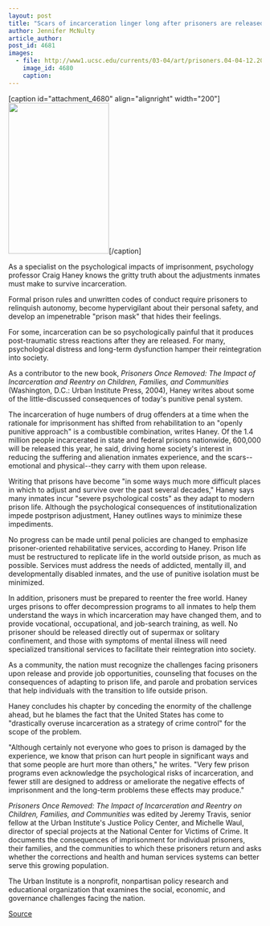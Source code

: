 ```yaml
---
layout: post
title: "Scars of incarceration linger long after prisoners are released, author writes"
author: Jennifer McNulty
article_author: 
post_id: 4681
images:
  - file: http://www1.ucsc.edu/currents/03-04/art/prisoners.04-04-12.200.jpg
    image_id: 4680
    caption: 
---
```


[caption id="attachment_4680" align="alignright" width="200"]<a href="http://dev-ucsc-news.pantheonsite.io/wp-content/uploads/2004/04/prisoners.04-04-12.200.jpg"><img class="size-full wp-image-4680" src="http://dev-ucsc-news.pantheonsite.io/wp-content/uploads/2004/04/prisoners.04-04-12.200.jpg" alt="" width="200" height="300" /></a>[/caption]
<p>
  As a specialist on the psychological impacts of imprisonment, psychology professor Craig Haney knows the gritty truth about the adjustments inmates must make to survive incarceration.<br>
</p>
<p>
  Formal prison rules and unwritten codes of conduct require prisoners to relinquish autonomy, become hypervigilant about their personal safety, and develop an impenetrable "prison mask" that hides their feelings.<br>
</p>
<p>
  For some, incarceration can be so psychologically painful that it produces post-traumatic stress reactions after they are released. For many, psychological distress and long-term dysfunction hamper their reintegration into society.<br>
</p>
<p>
  As a contributor to the new book, <i>Prisoners Once Removed: The Impact of Incarceration and Reentry on Children, Families, and Communities</i> (Washington, D.C.: Urban Institute Press, 2004), Haney writes about some of the little-discussed consequences of today's punitive penal system.<br>
</p>
<p>
  The incarceration of huge numbers of drug offenders at a time when the rationale for imprisonment has shifted from rehabilitation to an "openly punitive approach" is a combustible combination, writes Haney. Of the 1.4 million people incarcerated in state and federal prisons nationwide, 600,000 will be released this year, he said, driving home society's interest in reducing the suffering and alienation inmates experience, and the scars--emotional and physical--they carry with them upon release.<br>
</p>
<p>
  Writing that prisons have become "in some ways much more difficult places in which to adjust and survive over the past several decades," Haney says many inmates incur "severe psychological costs" as they adapt to modern prison life. Although the psychological consequences of institutionalization impede postprison adjustment, Haney outlines ways to minimize these impediments.<br>
</p>
<p>
  No progress can be made until penal policies are changed to emphasize prisoner-oriented rehabilitative services, according to Haney. Prison life must be restructured to replicate life in the world outside prison, as much as possible. Services must address the needs of addicted, mentally ill, and developmentally disabled inmates, and the use of punitive isolation must be minimized.<br>
</p>
<p>
  In addition, prisoners must be prepared to reenter the free world. Haney urges prisons to offer decompression programs to all inmates to help them understand the ways in which incarceration may have changed them, and to provide vocational, occupational, and job-search training, as well. No prisoner should be released directly out of supermax or solitary confinement, and those with symptoms of mental illness will need specialized transitional services to facilitate their reintegration into society.<br>
</p>
<p>
  As a community, the nation must recognize the challenges facing prisoners upon release and provide job opportunities, counseling that focuses on the consequences of adapting to prison life, and parole and probation services that help individuals with the transition to life outside prison.<br>
</p>
<p>
  Haney concludes his chapter by conceding the enormity of the challenge ahead, but he blames the fact that the United States has come to "drastically overuse incarceration as a strategy of crime control" for the scope of the problem.<br>
</p>
<p>
  "Although certainly not everyone who goes to prison is damaged by the experience, we know that prison can hurt people in significant ways and that some people are hurt more than others," he writes. "Very few prison programs even acknowledge the psychological risks of incarceration, and fewer still are designed to address or ameliorate the negative effects of imprisonment and the long-term problems these effects may produce."<br>
</p>
<p>
  <i>Prisoners Once Removed: The Impact of Incarceration and Reentry on Children, Families, and Communities</i> was edited by Jeremy Travis, senior fellow at the Urban Institute's Justice Policy Center, and Michelle Waul, director of special projects at the National Center for Victims of Crime. It documents the consequences of imprisonment for individual prisoners, their families, and the communities to which these prisoners return and asks whether the corrections and health and human services systems can better serve this growing population.<br>
</p>
<p>
  The Urban Institute is a nonprofit, nonpartisan policy research and educational organization that examines the social, economic, and governance challenges facing the nation.
</p>
<p><a href="http://www1.ucsc.edu/currents/03-04/04-12/haney.html" title="Permalink to haney">Source</a></p>
